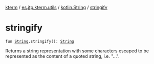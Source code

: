 [kterm](../../index.md) / [es.jtp.kterm.utils](../index.md) / [kotlin.String](index.md) / [stringify](./stringify.md)

# stringify

`fun `[`String`](https://kotlinlang.org/api/latest/jvm/stdlib/kotlin/-string/index.html)`.stringify(): `[`String`](https://kotlinlang.org/api/latest/jvm/stdlib/kotlin/-string/index.html)

Returns a string representation with some characters escaped to be represented as the content of a quoted string, i.e. "...".

